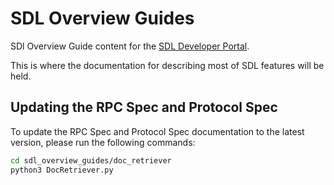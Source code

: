# SDL Overview Guides
SDl Overview Guide content for the [SDL Developer Portal](https://smartdevicelink.com/en/guides/sdl-overview-guides/introduction/).

This is where the documentation for describing most of SDL features will be held.

## Updating the RPC Spec and Protocol Spec

To update the RPC Spec and Protocol Spec documentation to the latest version, please run the following commands:

```bash
cd sdl_overview_guides/doc_retriever
python3 DocRetriever.py
```
